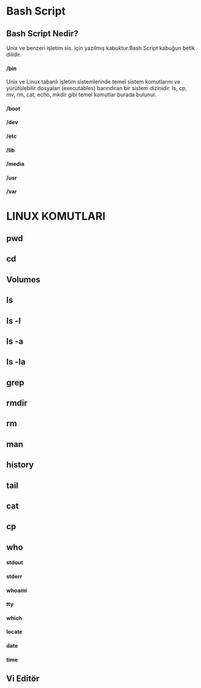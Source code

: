 # Bash Script
## Bash Script Nedir? ##

Unix ve benzeri işletim sis. için yazılmış kabuktur.Bash Script kabuğun betik dilidir.

#### /bin ####
Unix ve Linux tabanlı işletim sistemlerinde temel sistem komutlarını ve yürütülebilir dosyaları (executables) barındıran bir sistem dizinidir.
ls, cp, mv, rm, cat, echo, mkdir gibi temel komutlar burada bulunur.

#### /boot ####

#### /dev ####

#### /etc #### 

#### /lib ####

#### /media ####

#### /usr ####

#### /var ####

# LINUX KOMUTLARI 

## pwd ##
## cd ## 
## Volumes ## 
## ls ##
## ls -l ##
## ls -a ##
## ls -la ##
## grep ##
## rmdir ##
## rm ##
## man ##
## history ##
## tail ##
## cat ## 
## cp ## 
## who ##
#### stdout ####
#### stderr ####
#### whoami ####
#### tty ####
#### which ####
#### locate ####
#### date ####
#### time ####
## Vi Editör ##
